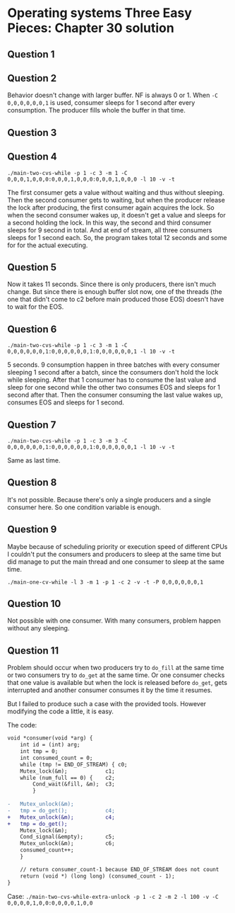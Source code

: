 # Operating systems Three Easy Pieces: Chapter 30 solution

## Question 1

## Question 2

Behavior doesn't change with larger buffer. NF is always 0 or 1. When `-C 0,0,0,0,0,0,1` is used, consumer sleeps for 1 second after every consumption. The producer fills whole the buffer in that time.

## Question 3

## Question 4

`./main-two-cvs-while -p 1 -c 3 -m 1 -C 0,0,0,1,0,0,0:0,0,0,1,0,0,0:0,0,0,1,0,0,0 -l 10 -v -t`

The first consumer gets a value without waiting and thus without sleeping. Then the second consumer gets to waiting, but when the producer release the lock after producing, the first consumer again acquires the lock. So when the second consumer wakes up, it doesn't get a value and sleeps for a second holding the lock. In this way, the second and third consumer sleeps for 9 second in total. And at end of stream, all three consumers sleeps for 1 second each. So, the program takes total 12 seconds and some for for the actual executing.

## Question 5

Now it takes 11 seconds. Since there is only producers, there isn't much change. But since there is enough buffer slot now, one of the threads (the one that didn't come to c2 before main produced those EOS) doesn't have to wait for the EOS.

## Question 6

`./main-two-cvs-while -p 1 -c 3 -m 1 -C 0,0,0,0,0,0,1:0,0,0,0,0,0,1:0,0,0,0,0,0,1 -l 10 -v -t`

5 seconds. 9 consumption happen in three batches with every consumer sleeping 1 second after a batch, since the consumers don't hold the lock while sleeping. After that 1 consumer has to consume the last value and sleep for one second while the other two consumes EOS and sleeps for 1 second after that. Then the consumer consuming the last value wakes up, consumes EOS and sleeps for 1 second.

## Question 7

`./main-two-cvs-while -p 1 -c 3 -m 3 -C 0,0,0,0,0,0,1:0,0,0,0,0,0,1:0,0,0,0,0,0,1 -l 10 -v -t`

Same as last time.

## Question 8

It's not possible. Because there's only a single producers and a single consumer here. So one condition variable is enough.

## Question 9

Maybe because of scheduling priority or execution speed of different CPUs I couldn't put the consumers and producers to sleep at the same time but did manage to put the main thread and one consumer to sleep at the same time.

`./main-one-cv-while -l 3 -m 1 -p 1 -c 2 -v -t -P 0,0,0,0,0,0,1`

## Question 10

Not possible with one consumer. With many consumers, problem happen without any sleeping.

## Question 11

Problem should occur when two producers try to `do_fill` at the same time or two consumers try to `do_get` at the same time. Or one consumer checks that one value is available but when the lock is released before `do_get`, gets interrupted and another consumer consumes it by the time it resumes.

But I failed to produce such a case with the provided tools. However modifying the code a little, it is easy.

The code:

```diff
void *consumer(void *arg) {
    int id = (int) arg;
    int tmp = 0;
    int consumed_count = 0;
    while (tmp != END_OF_STREAM) { c0;
	Mutex_lock(&m);            c1;
	while (num_full == 0) {    c2;
	    Cond_wait(&fill, &m);  c3;
        }
        
-	Mutex_unlock(&m);
-	tmp = do_get();            c4;
+	Mutex_unlock(&m);          c4;
+	tmp = do_get();
	Mutex_lock(&m);
	Cond_signal(&empty);       c5;
	Mutex_unlock(&m);          c6;
	consumed_count++;
    }

    // return consumer_count-1 because END_OF_STREAM does not count
    return (void *) (long long) (consumed_count - 1);
}
```

Case:
`./main-two-cvs-while-extra-unlock -p 1 -c 2 -m 2 -l 100 -v -C 0,0,0,0,1,0,0:0,0,0,0,1,0,0`
